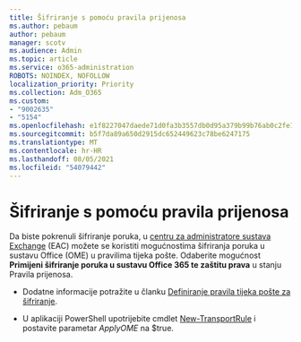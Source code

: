 ```yaml
---
title: Šifriranje s pomoću pravila prijenosa
ms.author: pebaum
author: pebaum
manager: scotv
ms.audience: Admin
ms.topic: article
ms.service: o365-administration
ROBOTS: NOINDEX, NOFOLLOW
localization_priority: Priority
ms.collection: Adm_O365
ms.custom:
- "9002635"
- "5154"
ms.openlocfilehash: e1f8227047daede71d0fa3b3557db0d95a379b99b76ab0c2fe1d6ed8cc213d4a
ms.sourcegitcommit: b5f7da89a650d2915dc652449623c78be6247175
ms.translationtype: MT
ms.contentlocale: hr-HR
ms.lasthandoff: 08/05/2021
ms.locfileid: "54079442"
---
```

# <a name="encryption-with-transport-rules"></a>Šifriranje s pomoću pravila prijenosa

Da biste pokrenuli šifriranje poruka, u [centru za administratore sustava Exchange](https://go.microsoft.com/fwlink/p/?linkid=834822) (EAC) možete se koristiti mogućnostima šifriranja poruka u sustavu Office (OME) u pravilima tijeka pošte. Odaberite mogućnost **Primijeni šifriranje poruka u sustavu Office 365 te zaštitu prava** u stanju Pravila prijenosa.

- Dodatne informacije potražite u članku [Definiranje pravila tijeka pošte za šifriranje](https://docs.microsoft.com/microsoft-365/compliance/define-mail-flow-rules-to-encrypt-email).

- U aplikaciji PowerShell upotrijebite cmdlet [New-TransportRule](https://docs.microsoft.com/microsoft-365/compliance/define-mail-flow-rules-to-encrypt-email?view=o365-worldwide#use-exchange-online-powershell-to-create-a-mail-flow-rule-for-encrypting-email-messages-without-the-new-ome-capabilities) i postavite parametar *ApplyOME* na $true.
